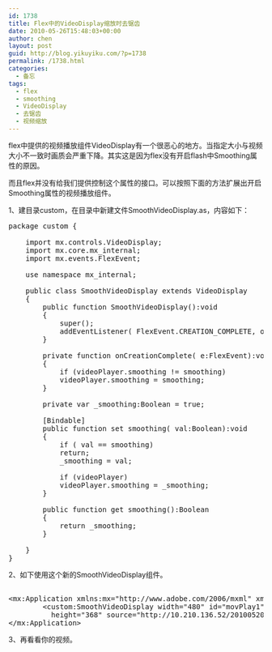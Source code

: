 ```yaml
---
id: 1738
title: Flex中的VideoDisplay缩放时去锯齿
date: 2010-05-26T15:48:03+00:00
author: chen
layout: post
guid: http://blog.yikuyiku.com/?p=1738
permalink: /1738.html
categories:
  - 备忘
tags:
  - flex
  - smoothing
  - VideoDisplay
  - 去锯齿
  - 视频缩放
---
```

flex中提供的视频播放组件VideoDisplay有一个很恶心的地方。当指定大小与视频大小不一致时画质会严重下降。其实这是因为flex没有开启flash中Smoothing属性的原因。

而且flex并没有给我们提供控制这个属性的接口。可以按照下面的方法扩展出开启Smoothing属性的视频播放组件。

1、建目录custom，在目录中新建文件SmoothVideoDisplay.as，内容如下：

<pre class="brush: as3">package custom {

	import mx.controls.VideoDisplay;
	import mx.core.mx_internal;
	import mx.events.FlexEvent;

	use namespace mx_internal;

	public class SmoothVideoDisplay extends VideoDisplay
	{
		public function SmoothVideoDisplay():void
		{
			super();
			addEventListener( FlexEvent.CREATION_COMPLETE, onCreationComplete );
		}

		private function onCreationComplete( e:FlexEvent):void
		{
			if (videoPlayer.smoothing != smoothing)
			videoPlayer.smoothing = smoothing;
		}

		private var _smoothing:Boolean = true;

		[Bindable]
		public function set smoothing( val:Boolean):void
		{
			if ( val == smoothing)
			return;
			_smoothing = val;

			if (videoPlayer)
			videoPlayer.smoothing = _smoothing;
		}

		public function get smoothing():Boolean
		{
			return _smoothing;
		}

	}
}
</pre>

2、如下使用这个新的SmoothVideoDisplay组件。

<pre class="brush: xml"><?xml version="1.0" encoding="utf-8"?>
&lt;mx:Application xmlns:mx="http://www.adobe.com/2006/mxml" xmlns:custom="custom.*">
        &lt;custom:SmoothVideoDisplay width="480" id="movPlay1" autoPlay="false"
          height="368" source="http://10.210.136.52/20100520/flv/dd_g.flv"/>
&lt;/mx:Application>
</pre>

3、再看看你的视频。